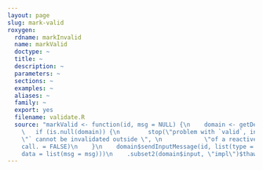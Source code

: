 ```yaml
---
layout: page
slug: mark-valid
roxygen:
  rdname: markInvalid
  name: markValid
  doctype: ~
  title: ~
  description: ~
  parameters: ~
  sections: ~
  examples: ~
  aliases: ~
  family: ~
  export: yes
  filename: validate.R
  source: "markValid <- function(id, msg = NULL) {\n    domain <- getDefaultReactiveDomain()\n
    \   if (is.null(domain)) {\n        stop(\"problem with `valid`, input `\", id,
    \"` cannot be invalidated outside \", \n            \"of a reactive context\",
    call. = FALSE)\n    }\n    domain$sendInputMessage(id, list(type = \"mark:valid\",
    data = list(msg = msg)))\n    .subset2(domain$input, \"impl\")$thaw(id)\n    invisible()\n}"
---
```

